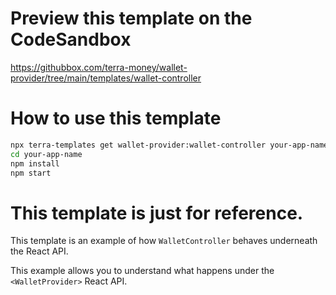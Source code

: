 # Preview this template on the CodeSandbox

<https://githubbox.com/terra-money/wallet-provider/tree/main/templates/wallet-controller>

# How to use this template

```sh
npx terra-templates get wallet-provider:wallet-controller your-app-name
cd your-app-name
npm install
npm start
```

# This template is just for reference.

This template is an example of how `WalletController` behaves underneath the React API.

This example allows you to understand what happens under the `<WalletProvider>` React API.